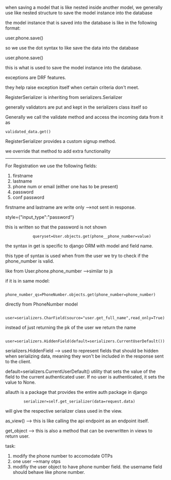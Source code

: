 when saving a model that is like nested inside another model, we generally use like nested structure to save the model instance into the database

the model instance that is saved into the database is like in the following format:

user.phone.save()

so we use the dot syntax to like save the data into the database

user.phone.save()

this is what is used to save the model instance into the database.

exceptions are DRF features.

they help raise exception itself when certain criteria don't meet.

RegisterSerializer is inheriting from serializers.Serializer

generally validators are put and kept in the serializers class itself so

Generally we call the validate method and access the incoming data from it as

```
validated_data.get()
```

RegisterSerializer provides a custom signup method.

we override that method to add extra functionality

---

For Registration we use the following fields:

1. firstname
2. lastname
3. phone num or email (either one has to be present)
4. password
5. conf password

firstname and lastname are write only -->not sent in response.

style={"input_type":"password"}

this is written so that the password is not shown

```
            queryset=User.objects.get(phone__phone_number=value)
```

the syntax in get is specific to django ORM with model and field name.

this type of syntax is used when from the user we try to check if the phone_number is valid.

like from User.phone.phone_number -->similar to js

if it is in same model:

```
        phone_number_qs=PhoneNumber.objects.get(phone_number=phone_number)

```

directly from PhoneNumber model

```
    user=serializers.CharField(source="user.get_full_name",read_only=True)
```

instead of just returning the pk of the user we return the name

```
    user=serializers.HiddenField(default=serializers.CurrentUserDefault())
```

serializers.HiddenField --> used to represent fields that should be hidden when serializing data, meaning they won't be included in the response sent to the client.

default=serializers.CurrentUserDefault() utility that sets the value of the field to the current authenticated user. If no user is authenticated, it sets the value to None.


allauth is a package that provides the entire auth package in django


```
        serializer=self.get_serializer(data=request.data)

```
will give the respective serializer class used in the view.

as_view() --> this is like calling the api endpoint as an endpoint itself.


get_object --> this is also a method that can be overwritten in views to return user.

task:

1. modify the phone number to accomodate OTPs
2. one user -->many otps
3. modifiy the user object to have phone number field. the username field should behave like phone number.
